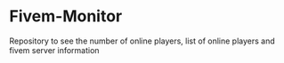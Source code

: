 # Fivem-Monitor
Repository to see the number of online players, list of online players and fivem server information 
